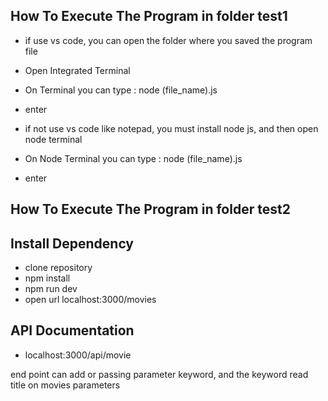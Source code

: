 ## How To Execute The Program in folder test1

- if use vs code, you can open the folder where you saved the program file
- Open Integrated Terminal
- On Terminal you can type : node (file_name).js
- enter

- if not use vs code like notepad, you must install node js, and then open node terminal
- On Node Terminal you can type : node (file_name).js
- enter


## How To Execute The Program in folder test2

## Install Dependency
- clone repository
- npm install
- npm run dev
- open url localhost:3000/movies

## API Documentation
- localhost:3000/api/movie

end point can add or passing parameter keyword, and the keyword read title on 
movies parameters